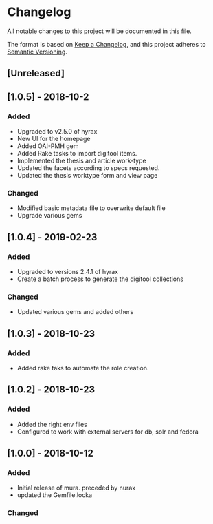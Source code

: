 # Changelog
All notable changes to this project will be documented in this file.

The format is based on [Keep a Changelog](https://keepachangelog.com/en/1.0.0/),
and this project adheres to [Semantic Versioning](https://semver.org/spec/v2.0.0.html).

## [Unreleased]

## [1.0.5] - 2018-10-2
### Added
- Upgraded to v2.5.0 of hyrax
- New UI for the homepage
- Added  OAI-PMH gem
- Added Rake tasks to import digitool items.
- Implemented the thesis and article work-type
- Updated the facets according to specs requested.
- Updated the thesis worktype form and view page

### Changed
- Modified basic metadata file to overwrite default file
- Upgrade various gems

## [1.0.4] - 2019-02-23
### Added
- Upgraded to versions 2.4.1 of hyrax
- Create a batch process to generate the digitool collections
### Changed
- Updated various gems and added others

## [1.0.3] - 2018-10-23
### Added
- Added rake taks to automate the role creation.  

## [1.0.2] - 2018-10-23
### Added
- Added the right env files
- Configured to work with external servers for db, solr and fedora

## [1.0.0] - 2018-10-12
### Added
- Initial release of mura. preceded by nurax
- updated the Gemfile.locka
### Changed
